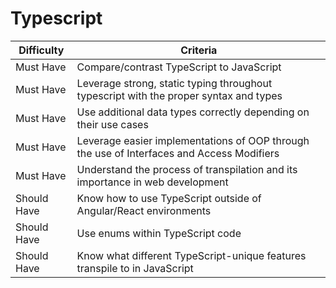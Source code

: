 # Typescript

|  Difficulty |  Criteria                                                                             |
| ------------------- | ----------------------------------------------------------------------------------------- |
| Must Have         | Compare/contrast TypeScript to JavaScript                                                 |
| Must Have         | Leverage strong, static typing throughout typescript with the proper syntax and types     |
| Must Have         | Use additional data types correctly depending on their use cases                          |
| Must Have         | Leverage easier implementations of OOP through the use of Interfaces and Access Modifiers |
| Must Have         | Understand the process of transpilation and its importance in web development             |
| Should Have        | Know how to use TypeScript outside of Angular/React environments                          |
| Should Have        | Use enums within TypeScript code                                                          |
| Should Have        | Know what different TypeScript-unique features transpile to in JavaScript                 |
